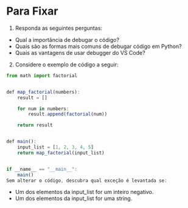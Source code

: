 # Para Fixar

1. Responda as seguintes perguntas:

* Qual a importância de debugar o código?
* Quais são as formas mais comuns de debugar código em Python?
* Quais as vantagens de usar debugger do VS Code?

2. Considere o exemplo de código a seguir:

```js
from math import factorial


def map_factorial(numbers):
    result = []

    for num in numbers:
        result.append(factorial(num))

    return result


def main():
    input_list = [1, 2, 3, 4, 5]
    return map_factorial(input_list)


if __name__ == "__main__":
    main()
Sem alterar o código, descubra qual exceção é levantada se:
```

* Um dos elementos da input_list for um inteiro negativo.
* Um dos elementos da input_list for uma string.
